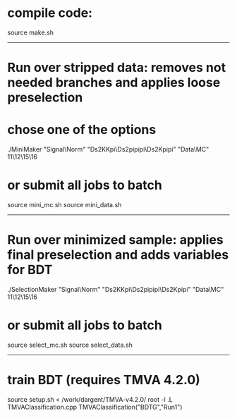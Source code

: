 # compile code:
source make.sh

----------------------------------------------------
# Run over stripped data: removes not needed branches and applies loose preselection 

# chose one of the options
./MiniMaker "Signal\Norm" "Ds2KKpi\Ds2pipipi\Ds2Kpipi" "Data\MC" 11\12\15\16

# or submit all jobs to batch
source mini_mc.sh
source mini_data.sh

----------------------------------------------------
# Run over minimized sample: applies final preselection and adds variables for BDT
./SelectionMaker "Signal\Norm" "Ds2KKpi\Ds2pipipi\Ds2Kpipi" "Data\MC" 11\12\15\16

# or submit all jobs to batch
source select_mc.sh
source select_data.sh

----------------------------------------------------
# train BDT   (requires TMVA 4.2.0)
source setup.sh < /work/dargent/TMVA-v4.2.0/
root -l
.L TMVAClassification.cpp
TMVAClassification("BDTG","Run1")



